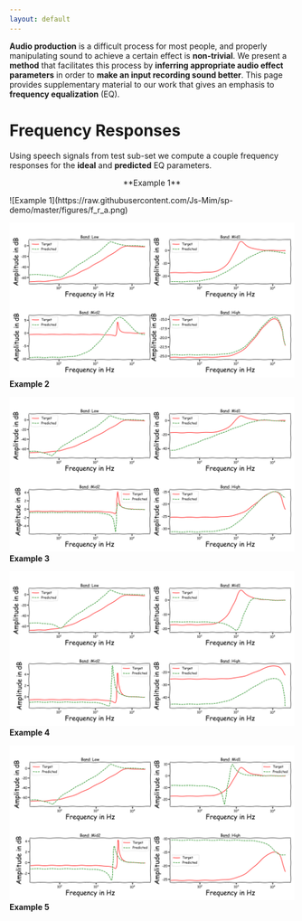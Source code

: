 ```yaml
---
layout: default
---
```

**Audio production** is a difficult process for most people, and properly manipulating sound to achieve a certain effect is **non-trivial**. We present a **method** that facilitates this process by **inferring appropriate audio effect parameters** in order to **make an input recording sound better**. This page provides supplementary material to our work that gives an emphasis to **frequency equalization** (EQ).

# Frequency Responses
Using speech signals from test sub-set we compute a couple frequency responses for the **ideal** and **predicted** EQ parameters.

<p align="center"> **Example 1** </p>
  ![Example 1](https://raw.githubusercontent.com/Js-Mim/sp-demo/master/figures/f_r_a.png)
                                        

  ![Example 2](https://raw.githubusercontent.com/Js-Mim/sp-demo/master/figures/f_r_b.png)
                                        **Example 2**
                                        
  ![Example 3](https://raw.githubusercontent.com/Js-Mim/sp-demo/master/figures/f_r_c.png)
                                        **Example 3**
                                        
  ![Example 4](https://raw.githubusercontent.com/Js-Mim/sp-demo/master/figures/f_r_d.png)
                                        **Example 4**
                                        
  ![Example 5](https://raw.githubusercontent.com/Js-Mim/sp-demo/master/figures/f_r_e.png)
                                        **Example 5**
